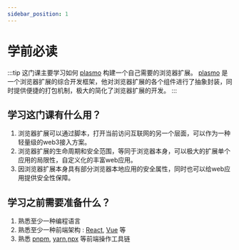 ```yaml
---
sidebar_position: 1
---
```


# 学前必读

:::tip
这门课主要学习如何 [plasmo](https://www.plasmo.com/) 构建一个自己需要的浏览器扩展。
[plasmo](https://www.plasmo.com/) 是一个浏览器扩展的综合开发框架，他对浏览器扩展的各个组件进行了抽象封装，同时提供便捷的打包机制，极大的简化了浏览器扩展的开发。
:::

## 学习这门课有什么用？

1. 浏览器扩展可以通过脚本，打开当前访问互联网的另一个层面，可以作为一种轻量级的web3接入方案。
2. 浏览器扩展的生命周期和安全范围，等同于浏览器本身，可以极大的扩展单个应用的局限性，自定义化的丰富web应用。
3. 因浏览器扩展本身具有部分浏览器本地应用的安全属性，同时也可以给web应用提供安全性保障。

## 学习之前需要准备什么？

1. 熟悉至少一种编程语言
2. 熟悉至少一种前端架构 : [React](https://react.dev/), [Vue](https://vuejs.org/guide/introduction.html) 等
3. 熟悉 [pnpm](https://pnpm.io/), [yarn](https://yarnpkg.com/cli),[npx](https://www.npmjs.com/package/npx) 等前端操作工具链

